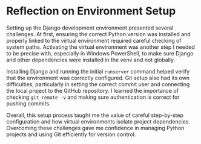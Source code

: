 # Reflection on Environment Setup

Setting up the Django development environment presented several challenges. At first, ensuring the correct Python version was installed and properly linked to the virtual environment required careful checking of system paths. Activating the virtual environment was another step I needed to be precise with, especially in Windows PowerShell, to make sure Django and other dependencies were installed in the venv and not globally.

Installing Django and running the initial `runserver` command helped verify that the environment was correctly configured. Git setup also had its own difficulties, particularly in setting the correct commit user and connecting the local project to the GitHub repository. I learned the importance of checking `git remote -v` and making sure authentication is correct for pushing commits.

Overall, this setup process taught me the value of careful step-by-step configuration and how virtual environments isolate project dependencies. Overcoming these challenges gave me confidence in managing Python projects and using Git efficiently for version control.
